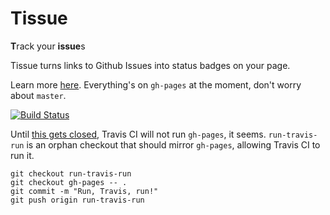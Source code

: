 Tissue
======
**T**rack your **issue**s

Tissue turns links to Github Issues into status badges on your page. 

Learn more [here](http://stenington.github.com/tissue).
Everything's on `gh-pages` at the moment, don't worry about `master`.

[![Build Status](https://secure.travis-ci.org/stenington/tissue.png?branch=run-travis-run)](http://travis-ci.org/stenington/tissue)

Until [this gets closed](https://github.com/travis-ci/travis-ci/issues/476), Travis CI will not run `gh-pages`, it seems.
`run-travis-run` is an orphan checkout that should mirror `gh-pages`, allowing Travis CI to run it.

    git checkout run-travis-run
    git checkout gh-pages -- .
    git commit -m "Run, Travis, run!"
    git push origin run-travis-run
